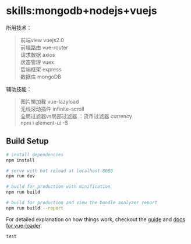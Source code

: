 # skills:mongodb+nodejs+vuejs

所用技术：
> 前端view vuejs2.0  
> 前端路由 vue-router  
> 请求数据 axios  
> 状态管理 vuex  
> 后端框架 express  
> 数据库  mongoDB 
 
辅助技能：
> 图片懒加载 vue-lazyload  
> 无线滚动插件 infinite-scroll  
> 全局过滤器vs局部过滤器 ：货币过滤器 currency  
> npm i element-ui -S  


## Build Setup

``` bash
# install dependencies
npm install

# serve with hot reload at localhost:8080
npm run dev

# build for production with minification
npm run build

# build for production and view the bundle analyzer report
npm run build --report
```

For detailed explanation on how things work, checkout the [guide](http://vuejs-templates.github.io/webpack/) and [docs for vue-loader](http://vuejs.github.io/vue-loader).

```
test
```
